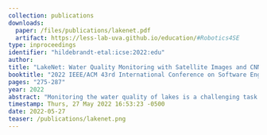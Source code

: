 ```yaml
---
collection: publications
downloads:
  paper: /files/publications/lakenet.pdf
  artifact: https://less-lab-uva.github.io/education/#Robotics4SE
type: inproceedings
identifier: "hildebrandt-etal:icse:2022:edu"
author:
title: "LakeNet: Water Quality Monitoring with Satellite Images and CNNs"
booktitle: "2022 IEEE/ACM 43rd International Conference on Software Engineering (ICSE)"
pages: "275-287"
year: 2022
abstract: "Monitoring the water quality of lakes is a challenging task that can provide significant benefits and insights to environmental conservationists, policy-makers and educators alike. While current methods utilize in-situ measurements to project water quality parameters, such methods are expensive and time consuming. This project proposes a Convolutional Neural Network regressor to predict various water quality metrics from multi-spectral images. Testing results show that this method far outperforms conventional methods of remotely estimating these metrics. In addition, the project provides a new dataset of Minnesota lakes used to train, test, and evaluate this network."
timestamp: Thurs, 27 May 2022 16:53:23 -0500
date: 2022-05-27
teaser: /publications/lakenet.png
---
```

